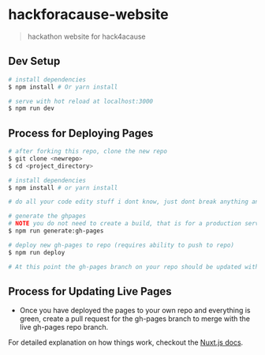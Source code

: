 # hackforacause-website

> hackathon website for hack4acause

## Dev Setup

``` bash
# install dependencies
$ npm install # Or yarn install

# serve with hot reload at localhost:3000
$ npm run dev
```

## Process for Deploying Pages

``` bash
# after forking this repo, clone the new repo
$ git clone <newrepo>
$ cd <project_directory>

# install dependencies
$ npm install # or yarn install

# do all your code edity stuff i dont know, just dont break anything and test it

# generate the ghpages
# NOTE you do not need to create a build, that is for a production server and not for static pages.
$ npm run generate:gh-pages

# deploy new gh-pages to repo (requires ability to push to repo)
$ npm run deploy

# At this point the gh-pages branch on your repo should be updated with the newly generated pages.
```

## Process for Updating Live Pages
* Once you have deployed the pages to your own repo and everything is green, create a pull request for the gh-pages branch to merge with the live gh-pages repo branch.

For detailed explanation on how things work, checkout the [Nuxt.js docs](https://github.com/nuxt/nuxt.js).
